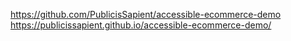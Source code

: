 https://github.com/PublicisSapient/accessible-ecommerce-demo
https://publicissapient.github.io/accessible-ecommerce-demo/
